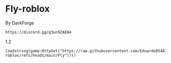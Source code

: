 # Fly-roblox
By DarkForge 
```
https://discord.gg/q3un9ZAE84
```
1.2
```
loadstring(game:HttpGet("https://raw.githubusercontent.com/Eduardo854832/Fly-roblox/refs/heads/main/Fly"))()
```

